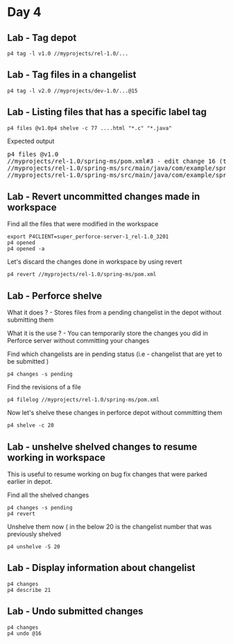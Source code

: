 # Day 4

## Lab - Tag depot 
```
p4 tag -l v1.0 //myprojects/rel-1.0/...
```

## Lab - Tag files in a changelist
```
p4 tag -l v2.0 //myprojects/dev-1.0/...@15
```

## Lab - Listing files that has a specific label tag
```
p4 files @v1.0p4 shelve -c 77 ....html "*.c" "*.java"
```

Expected output
<pre>
p4 files @v1.0
//myprojects/rel-1.0/spring-ms/pom.xml#3 - edit change 16 (text)
//myprojects/rel-1.0/spring-ms/src/main/java/com/example/springboot/Application.java#1 - branch change 14 (text)
//myprojects/rel-1.0/spring-ms/src/main/java/com/example/springboot/HelloController.java#1 - branch change 14 (text)  
</pre>


## Lab - Revert uncommitted changes made in workspace
Find all the files that were modified in the workspace 
```
export P4CLIENT=super_perforce-server-1_rel-1.0_3201
p4 opened
p4 opened -a
```

Let's discard the changes done in workspace by using revert
```
p4 revert //myprojects/rel-1.0/spring-ms/pom.xml
```

## Lab - Perforce shelve
What it does ? - Stores files from a pending changelist in the depot without submitting them

What it is the use ? - You can temporarily store the changes you did in Perforce server without committing your changes

Find which changelists are in pending status (i.e - changelist that are yet to be submitted )
```
p4 changes -s pending
```

Find the revisions of a file
```
p4 filelog //myprojects/rel-1.0/spring-ms/pom.xml
```

Now let's shelve these changes in perforce depot without committing them
```
p4 shelve -c 20
```

## Lab - unshelve shelved changes to resume working in workspace

This is useful to resume working on bug fix changes that were parked earlier in depot.

Find all the shelved changes
```
p4 changes -s pending
p4 revert
```

Unshelve them now ( in the below 20 is the changelist number that was previously shelved
```
p4 unshelve -S 20
```

## Lab - Display information about changelist
```
p4 changes
p4 describe 21
```

## Lab - Undo submitted changes
```
p4 changes
p4 undo @16
```
